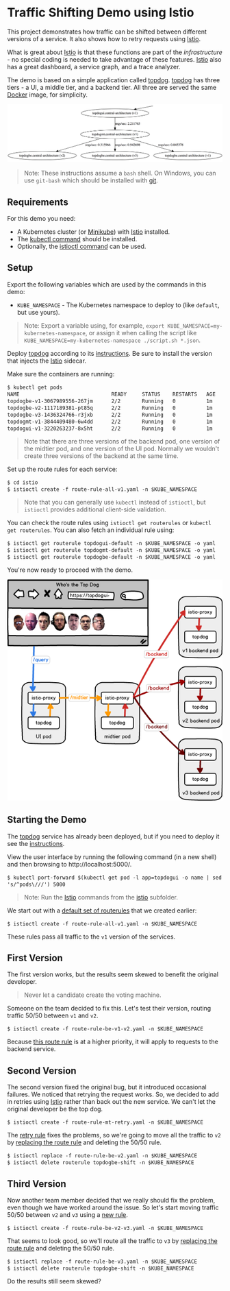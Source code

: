 # Traffic Shifting Demo using Istio

This project demonstrates how traffic can be shifted between different versions of a service. It also shows how to retry requests using [Istio].

What is great about [Istio] is that these functions are part of the _infrastructure_ - no special coding is needed to take advantage of these features. [Istio] also has a great dashboard, a service graph, and a trace analyzer.

The demo is based on a simple application called [topdog]. [topdog] has three tiers - a UI, a middle tier, and a backend tier. All three are served the same [Docker] image, for simplicity.

![topdog tiers](topdog/topdog.png)

> Note: These instructions assume a `bash` shell. On Windows, you can use `git-bash` which should be installed with [git](https://git-scm.com/).

## Requirements

For this demo you need:

* A Kubernetes cluster (or [Minikube]) with [Istio] installed.
* The [kubectl command](https://kubernetes.io/docs/tasks/tools/install-kubectl/) should be installed.
* Optionally, the [istioctl command](https://istio.io/docs/reference/commands/istioctl) can be used.

## Setup

Export the following variables which are used by the commands in this demo:

* `KUBE_NAMESPACE` - The Kubernetes namespace to deploy to (like `default`, but use yours).

> Note: Export a variable using, for example, `export KUBE_NAMESPACE=my-kubernetes-namespace`, or assign it when calling the script like `KUBE_NAMESPACE=my-kubernetes-namespace ./script.sh *.json`.

Deploy [topdog] according to its [instructions](topdog/README.md). Be sure to install the version that injects the [Istio] sidecar.

Make sure the containers are running:

    $ kubectl get pods
    NAME                              READY     STATUS    RESTARTS   AGE
    topdogbe-v1-3067989556-267jm      2/2       Running   0          1m
    topdogbe-v2-1117189381-pt85q      2/2       Running   0          1m
    topdogbe-v3-1436324766-r3jxb      2/2       Running   0          1m
    topdogmt-v1-3844409480-6w4dd      2/2       Running   0          1m
    topdogui-v1-3220263237-8x5ht      2/2       Running   0          1m

> Note that there are three versions of the backend pod, one version of the midtier pod, and one version of the UI pod. Normally we wouldn't create three versions of the backend at the same time.

Set up the route rules for each service:

    $ cd istio
    $ istioctl create -f route-rule-all-v1.yaml -n $KUBE_NAMESPACE

> Note that you can generally use `kubectl` instead of `istioctl`, but `istioctl` provides additional client-side validation.

You can check the route rules using `istioctl get routerules` or `kubectl get routerules`. You can also fetch an individual rule using:

    $ istioctl get routerule topdogui-default -n $KUBE_NAMESPACE -o yaml
    $ istioctl get routerule topdogmt-default -n $KUBE_NAMESPACE -o yaml
    $ istioctl get routerule topdogbe-default -n $KUBE_NAMESPACE -o yaml

You're now ready to proceed with the demo.

![service diagram](trafficshifting.png)

## Starting the Demo

The [topdog] service has already been deployed, but if you need to deploy it see the [instructions](topdog/README.md).

View the user interface by running the following command (in a new shell) and then browsing to http://localhost:5000/.

    $ kubectl port-forward $(kubectl get pod -l app=topdogui -o name | sed 's/^pods\///') 5000

> Note: Run the [Istio] commands from the [istio](istio) subfolder.

We start out with a [default set of routerules](istio/route-rule-all-v1.yaml) that we created earlier:

    $ istioctl create -f route-rule-all-v1.yaml -n $KUBE_NAMESPACE

These rules pass all traffic to the `v1` version of the services.

## First Version

The first version works, but the results seem skewed to benefit the original developer.

> Never let a candidate create the voting machine.

Someone on the team decided to fix this. Let's test their version, routing traffic 50/50 between `v1` and `v2`.

    $ istioctl create -f route-rule-be-v1-v2.yaml -n $KUBE_NAMESPACE

Because [this route rule](istio/route-rule-be-v1-v2.yaml) is at a higher priority, it will apply to requests to the backend service.

## Second Version

The second version fixed the original bug, but it introduced occasional failures. We noticed that retrying the request works. So, we decided to add in retries using [Istio] rather than back out the new service. We can't let the original developer be the top dog.

    $ istioctl create -f route-rule-mt-retry.yaml -n $KUBE_NAMESPACE

The [retry rule](istio/route-rule-mt-retry.yaml) fixes the problems, so we're going to move all the traffic to `v2` by [replacing the route rule](istio/route-rule-be-v2.yaml) and deleting the 50/50 rule.
    
    $ istioctl replace -f route-rule-be-v2.yaml -n $KUBE_NAMESPACE
    $ istioctl delete routerule topdogbe-shift -n $KUBE_NAMESPACE

## Third Version

Now another team member decided that we really should fix the problem, even though we have worked around the issue. So let's start moving traffic 50/50 between `v2` and `v3` using a [new rule](istio/route-rule-be-v2-v3.yaml).

    $ istioctl create -f route-rule-be-v2-v3.yaml -n $KUBE_NAMESPACE

That seems to look good, so we'll route all the traffic to `v3` by [replacing the route rule](istio/route-rule-be-v3.yaml) and deleting the 50/50 rule.

    $ istioctl replace -f route-rule-be-v3.yaml -n $KUBE_NAMESPACE
    $ istioctl delete routerule topdogbe-shift -n $KUBE_NAMESPACE

Do the results still seem skewed?

[Istio]: https://istio.io/
[topdog]: https://github.com/ancientlore/topdog
[Docker]: https://www.docker.com/
[Minikube]: https://github.com/kubernetes/minikube
